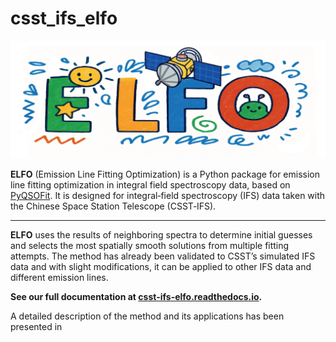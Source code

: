 # csst_ifs_elfo

<div align="center">
  <img src="docs/source/figures/logo.jpg" alt="img" width="600"/>
</div>

**ELFO** (Emission Line Fitting Optimization) is a Python package for emission line fitting optimization in integral field spectroscopy data, based on [PyQSOFit]. It is designed for integral‐field spectroscopy (IFS) data taken with the Chinese Space Station Telescope (CSST‑IFS).

---
**ELFO** uses the results of neighboring spectra to determine initial guesses and selects the most spatially smooth solutions from multiple fitting attempts. The method has already been validated to CSST’s simulated IFS data and with slight modifications, it can be applied to other IFS data and different emission lines.

**See our full documentation at [csst-ifs-elfo.readthedocs.io](https://csst-ifs-elfo.readthedocs.io).**

A detailed description of the method and its applications has been presented in

[PyQSOFit]: https://github.com/legolason/PyQSOFit

